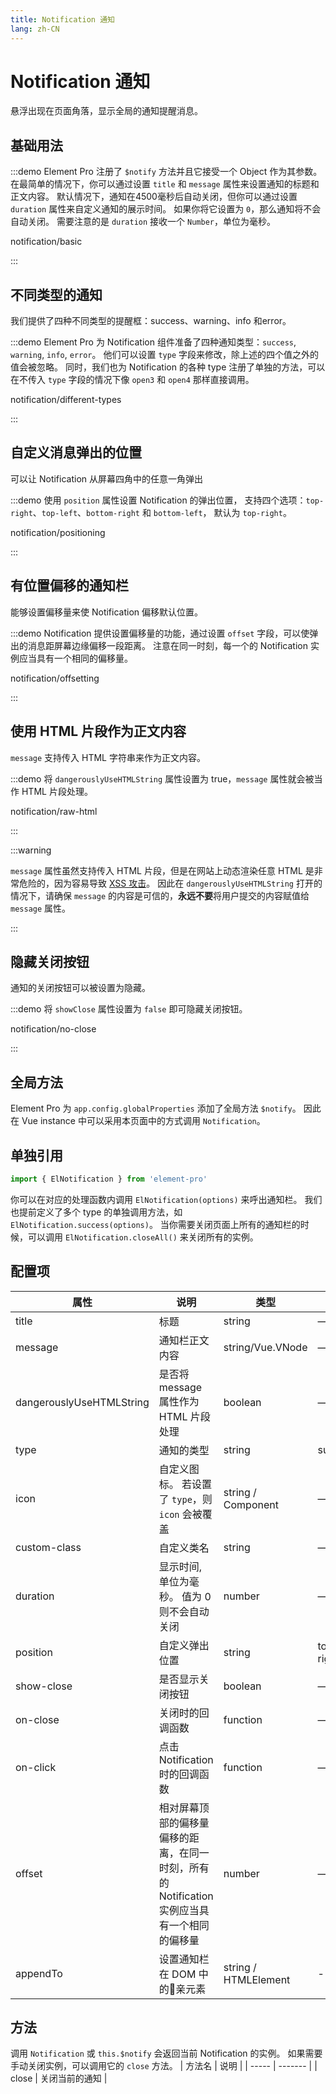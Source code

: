 ```yaml
---
title: Notification 通知
lang: zh-CN
---
```


# Notification 通知

悬浮出现在页面角落，显示全局的通知提醒消息。

## 基础用法

:::demo Element Pro 注册了 `$notify` 方法并且它接受一个 Object 作为其参数。 在最简单的情况下，你可以通过设置 `title` 和 `message` 属性来设置通知的标题和正文内容。 默认情况下，通知在4500毫秒后自动关闭，但你可以通过设置 `duration` 属性来自定义通知的展示时间。 如果你将它设置为 `0`，那么通知将不会自动关闭。 需要注意的是 `duration` 接收一个 `Number`，单位为毫秒。

notification/basic

:::

## 不同类型的通知

我们提供了四种不同类型的提醒框：success、warning、info 和error。

:::demo Element Pro 为 Notification 组件准备了四种通知类型：`success`, `warning`, `info`, `error`。 他们可以设置 `type` 字段来修改，除上述的四个值之外的值会被忽略。 同时，我们也为 Notification 的各种 type 注册了单独的方法，可以在不传入 `type` 字段的情况下像 `open3` 和 `open4` 那样直接调用。

notification/different-types

:::

## 自定义消息弹出的位置

可以让 Notification 从屏幕四角中的任意一角弹出

:::demo 使用 `position` 属性设置 Notification 的弹出位置， 支持四个选项：`top-right`、`top-left`、`bottom-right` 和 `bottom-left`， 默认为 `top-right`。

notification/positioning

:::

## 有位置偏移的通知栏

能够设置偏移量来使 Notification 偏移默认位置。

:::demo Notification 提供设置偏移量的功能，通过设置 `offset` 字段，可以使弹出的消息距屏幕边缘偏移一段距离。 注意在同一时刻，每一个的 Notification 实例应当具有一个相同的偏移量。

notification/offsetting

:::

## 使用 HTML 片段作为正文内容

`message` 支持传入 HTML 字符串来作为正文内容。

:::demo 将 `dangerouslyUseHTMLString` 属性设置为 true，`message` 属性就会被当作 HTML 片段处理。

notification/raw-html

:::

:::warning

`message` 属性虽然支持传入 HTML 片段，但是在网站上动态渲染任意 HTML 是非常危险的，因为容易导致 [XSS 攻击](https://en.wikipedia.org/wiki/Cross-site_scripting)。 因此在 `dangerouslyUseHTMLString` 打开的情况下，请确保 `message` 的内容是可信的，**永远不要**将用户提交的内容赋值给 `message` 属性。

:::

## 隐藏关闭按钮

通知的关闭按钮可以被设置为隐藏。

:::demo 将 ` showClose ` 属性设置为 `false` 即可隐藏关闭按钮。

notification/no-close

:::

## 全局方法

Element Pro 为 `app.config.globalProperties` 添加了全局方法 `$notify`。 因此在 Vue instance 中可以采用本页面中的方式调用 `Notification`。

## 单独引用

```javascript
import { ElNotification } from 'element-pro'
```

你可以在对应的处理函数内调用 `ElNotification(options)` 来呼出通知栏。 我们也提前定义了多个 type 的单独调用方法，如 `ElNotification.success(options)`。 当你需要关闭页面上所有的通知栏的时候，可以调用 `ElNotification.closeAll()` 来关闭所有的实例。

## 配置项

| 属性                       | 说明                                                     | 类型                   | 可选值                                         | 默认值           |
| ------------------------ | ------------------------------------------------------ | -------------------- | ------------------------------------------- | ------------- |
| title                    | 标题                                                     | string               | —                                           | —             |
| message                  | 通知栏正文内容                                                | string/Vue.VNode     | —                                           | —             |
| dangerouslyUseHTMLString | 是否将 message 属性作为 HTML 片段处理                             | boolean              | —                                           | false         |
| type                     | 通知的类型                                                  | string               | success/warning/info/error                  | —             |
| icon                     | 自定义图标。 若设置了 `type`，则 `icon` 会被覆盖                       | string / Component   | —                                           | —             |
| custom-class             | 自定义类名                                                  | string               | —                                           | —             |
| duration                 | 显示时间, 单位为毫秒。 值为 0 则不会自动关闭                              | number               | —                                           | 4500          |
| position                 | 自定义弹出位置                                                | string               | top-right/top-left/bottom-right/bottom-left | top-right     |
| show-close               | 是否显示关闭按钮                                               | boolean              | —                                           | true          |
| on-close                 | 关闭时的回调函数                                               | function             | —                                           | —             |
| on-click                 | 点击 Notification 时的回调函数                                 | function             | —                                           | —             |
| offset                   | 相对屏幕顶部的偏移量 偏移的距离，在同一时刻，所有的 Notification 实例应当具有一个相同的偏移量 | number               | —                                           | 0             |
| appendTo                 | 设置通知栏在 DOM 中的亲元素                                      | string / HTMLElement | -                                           | document.body |

## 方法

调用 `Notification` 或 `this.$notify` 会返回当前 Notification 的实例。 如果需要手动关闭实例，可以调用它的 `close` 方法。
| 方法名   | 说明      |
| ----- | ------- |
| close | 关闭当前的通知 |
